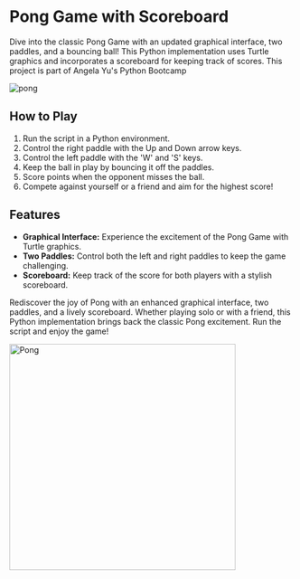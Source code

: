 # Pong Game with Scoreboard

Dive into the classic Pong Game with an updated graphical interface, two paddles, and a bouncing ball! This Python implementation uses Turtle graphics and incorporates a scoreboard for keeping track of scores. This project is part of Angela Yu's Python Bootcamp

![pong](https://github.com/fernandodestefani/DevJourneyPortfolio/assets/155449551/38e8f8a7-e231-436d-a128-276ece4d0696)

## How to Play

1. Run the script in a Python environment.
2. Control the right paddle with the Up and Down arrow keys.
3. Control the left paddle with the 'W' and 'S' keys.
4. Keep the ball in play by bouncing it off the paddles.
5. Score points when the opponent misses the ball.
6. Compete against yourself or a friend and aim for the highest score!

## Features

- **Graphical Interface:** Experience the excitement of the Pong Game with Turtle graphics.
- **Two Paddles:** Control both the left and right paddles to keep the game challenging.
- **Scoreboard:** Keep track of the score for both players with a stylish scoreboard.

Rediscover the joy of Pong with an enhanced graphical interface, two paddles, and a lively scoreboard. Whether playing solo or with a friend, this Python implementation brings back the classic Pong excitement. Run the script and enjoy the game!

<img src="https://github.com/user-attachments/assets/38b7bf08-d079-4ce9-b482-de3458e39da9" alt="Pong" width="400"/>
